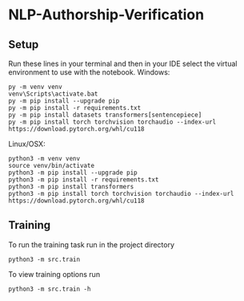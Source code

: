 # NLP-Authorship-Verification
## Setup
Run these lines in your terminal and then in your IDE select the virtual environment to use with the notebook.
Windows:
```
py -m venv venv
venv\Scripts\activate.bat
py -m pip install --upgrade pip
py -m pip install -r requirements.txt
py -m pip install datasets transformers[sentencepiece]
py -m pip install torch torchvision torchaudio --index-url https://download.pytorch.org/whl/cu118
```

Linux/OSX:
```
python3 -m venv venv
source venv/bin/activate
python3 -m pip install --upgrade pip
python3 -m pip install -r requirements.txt  
python3 -m pip install transformers 
python3 -m pip install torch torchvision torchaudio --index-url https://download.pytorch.org/whl/cu118
```


## Training
To run the training task run in the project directory 

``` shell
python3 -m src.train
```

To view training options run
``` shell
python3 -m src.train -h
``` 
